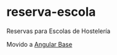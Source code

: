 # reserva-escola
Reservas para Escolas de Hostelería

Movido a [Angular Base](https://github.com/AgoraBinaria/angular-base)
